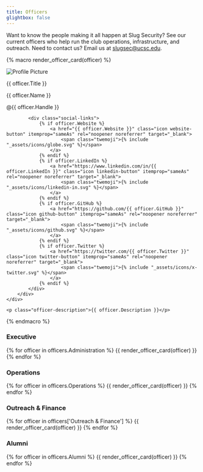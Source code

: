 ```yaml
---
title: Officers
glightbox: false
---
```


Want to know the people making it all happen at Slug Security? See our current officers who help run the club operations, infrastructure, and outreach. Need to contact us? Email us at [slugsec@ucsc.edu](mailto:slugsec@ucsc.edu).

{% macro render_officer_card(officer) %}
<div class="officer-card">
    <div class="card-top">
        <img src="{{ officer.Image }}" alt="Profile Picture" class="officer-image">
        <div class="officer-content">
            <div class="officer-info">
                <p class="officer-title">{{ officer.Title }}</p>
                <p class="officer-name">{{ officer.Name }}</p>
                <p class="officer-handle">@{{ officer.Handle }}</p>
            </div>

            <div class="social-links">
                {% if officer.Website %}
                    <a href="{{ officer.Website }}" class="icon website-button" itemprop="sameAs" rel="noopener noreferrer" target="_blank">
                        <span class="twemoji">{% include "_assets/icons/globe.svg" %}</span>
                    </a>
                {% endif %}
                {% if officer.LinkedIn %}
                    <a href="https://www.linkedin.com/in/{{ officer.LinkedIn }}" class="icon linkedin-button" itemprop="sameAs" rel="noopener noreferrer" target="_blank">
                        <span class="twemoji">{% include "_assets/icons/linkedin-in.svg" %}</span>
                    </a>
                {% endif %}
                {% if officer.GitHub %}
                    <a href="https://github.com/{{ officer.GitHub }}" class="icon github-button" itemprop="sameAs" rel="noopener noreferrer" target="_blank">
                        <span class="twemoji">{% include "_assets/icons/github.svg" %}</span>
                    </a>
                {% endif %}
                {% if officer.Twitter %}
                    <a href="https://twitter.com/{{ officer.Twitter }}" class="icon twitter-button" itemprop="sameAs" rel="noopener noreferrer" target="_blank">
                        <span class="twemoji">{% include "_assets/icons/x-twitter.svg" %}</span>
                    </a>
                {% endif %}
            </div>
        </div>
    </div>

    <p class="officer-description">{{ officer.Description }}</p>
</div>
{% endmacro %}

### Executive
<div class="officer-container">
    {% for officer in officers.Administration %}
        {{ render_officer_card(officer) }}
    {% endfor %}
</div>

### Operations
<div class="officer-container">
    {% for officer in officers.Operations %}
        {{ render_officer_card(officer) }}
    {% endfor %}
</div>

### Outreach & Finance
<div class="officer-container">
    {% for officer in officers['Outreach & Finance'] %}
        {{ render_officer_card(officer) }}
    {% endfor %}
</div>

### Alumni
<div class="officer-container">
    {% for officer in officers.Alumni %}
        {{ render_officer_card(officer) }}
    {% endfor %}
</div>

